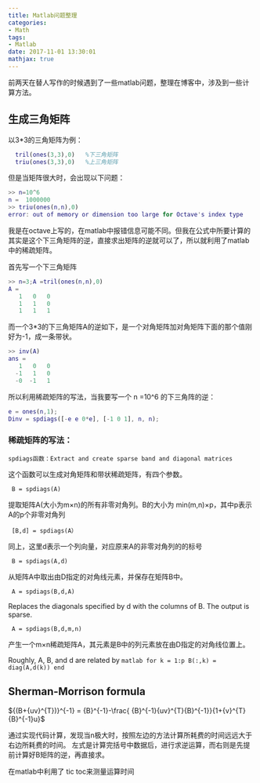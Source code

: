 ```yaml
---
title: Matlab问题整理
categories:
- Math
tags:
- Matlab
date: 2017-11-01 13:30:01
mathjax: true
---
```


前两天在替人写作的时候遇到了一些matlab问题，整理在博客中，涉及到一些计算方法。

## 生成三角矩阵

以3*3的三角矩阵为例：

``` matlab
  tril(ones(3,3),0)   %下三角矩阵
  triu(ones(3,3),0)   %上三角矩阵
```

但是当矩阵很大时，会出现以下问题：

``` matlab
>> n=10^6
n =  1000000
>> triu(ones(n,n),0)
error: out of memory or dimension too large for Octave's index type
```
我是在octave上写的，在matlab中报错信息可能不同。但我在公式中所要计算的其实是这个下三角矩阵的逆，直接求出矩阵的逆就可以了，所以就利用了matlab中的稀疏矩阵。
<!--more-->
首先写一个下三角矩阵

``` matlab
>> n=3;A =tril(ones(n,n),0)
A =
   1   0   0
   1   1   0
   1   1   1
```

而一个3*3的下三角矩阵A的逆如下，是一个对角矩阵加对角矩阵下面的那个值刚好为-1，成一条带状。

``` matlab
>> inv(A)
ans =
   1   0   0
  -1   1   0
  -0  -1   1
```

所以利用稀疏矩阵的写法，当我要写一个 n =10^6 的下三角阵的逆：

``` matlab
e = ones(n,1);
Dinv = spdiags([-e e 0*e], [-1 0 1], n, n);
```

### 稀疏矩阵的写法：

    spdiags函数：Extract and create sparse band and diagonal matrices

这个函数可以生成对角矩阵和带状稀疏矩阵，有四个参数。

     B = spdiags(A)

提取矩阵A(大小为m×n)的所有非零对角列。B的大小为 min(m,n)×p，其中p表示A的p个非零对角列

     [B,d] = spdiags(A）  

同上，这里d表示一个列向量，对应原来A的非零对角列的的标号

     B = spdiags(A,d)

从矩阵A中取出由D指定的对角线元素，并保存在矩阵B中。

     A = spdiags(B,d,A)
Replaces the diagonals specified by d with the columns of B.
The output is sparse.

     A = spdiags(B,d,m,n)
产生一个m×n稀疏矩阵A，其元素是B中的列元素放在由D指定的对角线位置上。

Roughly, A, B, and d are related by
    ``` matlab
         for k = 1:p
          B(:,k) = diag(A,d(k))
         end
    ```

## Sherman-Morrison formula

${(B+{uv}^{T})}^{-1} = {B}^{-1}-\frac{ {B}^{-1}{uv}^{T}{B}^{-1}}{1+{v}^{T}{B}^{-1}u}$

通过实现代码计算，发现当n极大时，按照左边的方法计算所耗费的时间远远大于右边所耗费的时间。
左式是计算完括号中数据后，进行求逆运算，而右则是先提前计算好B矩阵的逆，再直接求。

在matlab中利用了 tic  toc来测量运算时间
